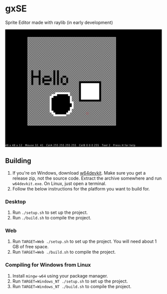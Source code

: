 # gxSE
Sprite Editor made with raylib (in early development)

![](assets/screenshot.png)

## Building
1. If you're on Windows, download [w64devkit](https://github.com/skeeto/w64devkit/releases). Make sure you get a release zip, not the source code. Extract the archive somewhere and run `w64devkit.exe`. On Linux, just open a terminal.
2. Follow the below instructions for the platform you want to build for.

### Desktop
1. Run `./setup.sh` to set up the project.
2. Run `./build.sh` to compile the project.

### Web
1. Run `TARGET=Web ./setup.sh` to set up the project. You will need about 1 GB of free space.
2. Run `TARGET=Web ./build.sh` to compile the project.

### Compiling for Windows from Linux
1. Install `mingw-w64` using your package manager.
2. Run `TARGET=Windows_NT ./setup.sh` to set up the project.
3. Run `TARGET=Windows_NT ./build.sh` to compile the project.